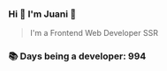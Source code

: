 ### Hi 👋 I&#39;m Juani 🦁

> I&#39;m a Frontend Web Developer SSR

### 📚 Days being a developer: 994
